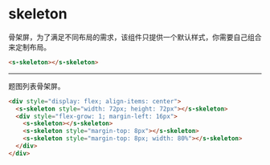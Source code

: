 # skeleton

骨架屏，为了满足不同布局的需求，该组件只提供一个默认样式，你需要自己组合来定制布局。

```html preview
<s-skeleton></s-skeleton>
```

---

题图列表骨架屏。

```html preview
<div style="display: flex; align-items: center">
  <s-skeleton style="width: 72px; height: 72px"></s-skeleton>
  <div style="flex-grow: 1; margin-left: 16px">
    <s-skeleton></s-skeleton>
    <s-skeleton style="margin-top: 8px"></s-skeleton>
    <s-skeleton style="margin-top: 8px; width: 80%"></s-skeleton>
  </div>
</div>
```

